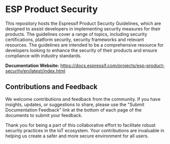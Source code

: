 # ESP Product Security

This repository hosts the Espressif Product Security Guidelines, which are designed to assist developers in implementing security measures for their products. The guidelines cover a range of topics, including security certifications, platform security, security frameworks and relevant resources. The guidelines are intended to be a comprehensive resource for developers looking to enhance the security of their products and ensure compliance with industry standards.

**Documentation Website:** https://docs.espressif.com/projects/esp-product-security/en/latest/index.html

## Contributions and Feedback

We welcome contributions and feedback from the community. If you have insights, updates, or suggestions to share, please use the "Submit Documentation Feedback" link at the bottom of each page of the documents to submit your feedback.

Thank you for being a part of this collaborative effort to facilitate robust security practices in the IoT ecosystem. Your contributions are invaluable in helping us create a safer and more secure environment for all users.
